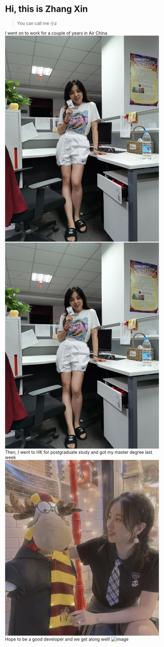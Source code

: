 # Hi, this is Zhang Xin
> You can call me 小z

I went on to work for a couple of years in Air China
<img src='./assets/CA.jpeg' height={200} />
![image](https://github.com/gtb-2022-zhang-xin/profile/blob/main/assests/CA.jpeg)
Then, I went to HK for postgraduate study and got my master degree last week
![image](https://github.com/gtb-2022-zhang-xin/profile/blob/main/assests/cityU.jpeg)
Hope to be a good developer and we get along well!
![image](https://github.com/gtb-2022-zhang-xin/profile/blob/main/assests/fighting.jpeg)